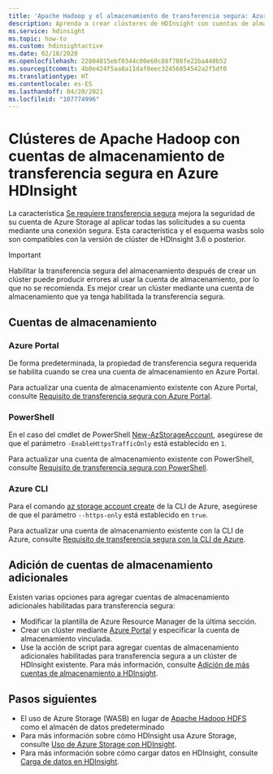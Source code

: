 ```yaml
---
title: 'Apache Hadoop y el almacenamiento de transferencia segura: Azure HDInsight'
description: Aprenda a crear clústeres de HDInsight con cuentas de almacenamiento de Azure habilitadas para transferencia segura.
ms.service: hdinsight
ms.topic: how-to
ms.custom: hdinsightactive
ms.date: 02/18/2020
ms.openlocfilehash: 22804015ebf0344c00e60c88f780fe22ba440b52
ms.sourcegitcommit: 4b0e424f5aa8a11daf0eec32456854542a2f5df0
ms.translationtype: HT
ms.contentlocale: es-ES
ms.lasthandoff: 04/20/2021
ms.locfileid: "107774996"
---
```

# <a name="apache-hadoop-clusters-with-secure-transfer-storage-accounts-in-azure-hdinsight"></a>Clústeres de Apache Hadoop con cuentas de almacenamiento de transferencia segura en Azure HDInsight

La característica [Se requiere transferencia segura](../storage/common/storage-require-secure-transfer.md) mejora la seguridad de su cuenta de Azure Storage al aplicar todas las solicitudes a su cuenta mediante una conexión segura. Esta característica y el esquema wasbs solo son compatibles con la versión de clúster de HDInsight 3.6 o posterior.

> [!IMPORTANT]
> Habilitar la transferencia segura del almacenamiento después de crear un clúster puede producir errores al usar la cuenta de almacenamiento, por lo que no se recomienda. Es mejor crear un clúster mediante una cuenta de almacenamiento que ya tenga habilitada la transferencia segura.

## <a name="storage-accounts"></a>Cuentas de almacenamiento

### <a name="azure-portal"></a>Azure Portal

De forma predeterminada, la propiedad de transferencia segura requerida se habilita cuando se crea una cuenta de almacenamiento en Azure Portal.

Para actualizar una cuenta de almacenamiento existente con Azure Portal, consulte [Requisito de transferencia segura con Azure Portal](../storage/common/storage-require-secure-transfer.md#require-secure-transfer-for-an-existing-storage-account).

### <a name="powershell"></a>PowerShell

En el caso del cmdlet de PowerShell [New-AzStorageAccount](/powershell/module/az.storage/new-azstorageaccount), asegúrese de que el parámetro `-EnableHttpsTrafficOnly` está establecido en `1`.

Para actualizar una cuenta de almacenamiento existente con PowerShell, consulte [Requisito de transferencia segura con PowerShell](../storage/common/storage-require-secure-transfer.md#require-secure-transfer-with-powershell).

### <a name="azure-cli"></a>Azure CLI

Para el comando [az storage account create](/cli/azure/storage/account#az_storage_account_create) de la CLI de Azure, asegúrese de que el parámetro `--https-only` está establecido en `true`.

Para actualizar una cuenta de almacenamiento existente con la CLI de Azure, consulte [Requisito de transferencia segura con la CLI de Azure](../storage/common/storage-require-secure-transfer.md#require-secure-transfer-with-azure-cli).

## <a name="add-additional-storage-accounts"></a>Adición de cuentas de almacenamiento adicionales

Existen varias opciones para agregar cuentas de almacenamiento adicionales habilitadas para transferencia segura:

* Modificar la plantilla de Azure Resource Manager de la última sección.
* Crear un clúster mediante [Azure Portal](https://portal.azure.com) y especificar la cuenta de almacenamiento vinculada.
* Use la acción de script para agregar cuentas de almacenamiento adicionales habilitadas para transferencia segura a un clúster de HDInsight existente. Para más información, consulte [Adición de más cuentas de almacenamiento a HDInsight](hdinsight-hadoop-add-storage.md).

## <a name="next-steps"></a>Pasos siguientes

* El uso de Azure Storage (WASB) en lugar de [Apache Hadoop HDFS](https://hadoop.apache.org/docs/current/hadoop-project-dist/hadoop-hdfs/HdfsUserGuide.html) como el almacén de datos predeterminado
* Para más información sobre cómo HDInsight usa Azure Storage, consulte [Uso de Azure Storage con HDInsight](hdinsight-hadoop-use-blob-storage.md).
* Para más información sobre cómo cargar datos en HDInsight, consulte [Carga de datos en HDInsight](hdinsight-upload-data.md).